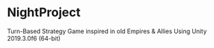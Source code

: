 # NightProject
 Turn-Based Strategy Game inspired in old Empires & Allies
 Using Unity 2019.3.0f6 (64-bit)
